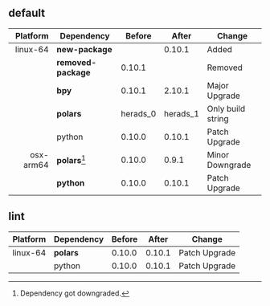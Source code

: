 ## default

|Platform|Dependency|Before|After|Change|
|-:|-|-|-|-|
|linux-64|**new-package**||0.10.1|Added|
||**removed-package**|0.10.1||Removed|
||**bpy**|0.10.1|2.10.1|Major Upgrade|
||**polars**|herads_0|herads_1|Only build string|
||python|0.10.0|0.10.1|Patch Upgrade|
|osx-arm64|**polars**[^2]|0.10.0|0.9.1|Minor Downgrade|
||**python**|0.10.0|0.10.1|Patch Upgrade|

## lint

|Platform|Dependency|Before|After|Change|
|-:|-|-|-|-|
|linux-64|**polars**|0.10.0|0.10.1|Patch Upgrade|
||python|0.10.0|0.10.1|Patch Upgrade|

[^1]: *Cursive* means explicit dependency.
[^2]: Dependency got downgraded.
